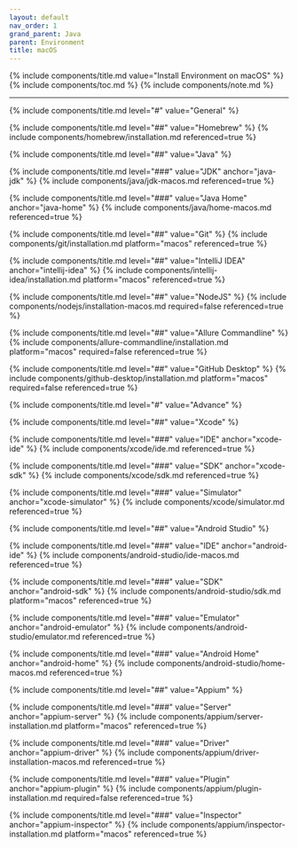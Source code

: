 ```yaml
---
layout: default
nav_order: 1
grand_parent: Java
parent: Environment
title: macOS
---
```


{% include components/title.md value="Install Environment on macOS" %}
{% include components/toc.md %}
{% include components/note.md %}

---

<!-- General -->
{% include components/title.md level="#" value="General" %}

<!-- Homebrew -->
{% include components/title.md level="##" value="Homebrew" %}
{% include components/homebrew/installation.md referenced=true %}

<!-- Java -->
{% include components/title.md level="##" value="Java" %}

{% include components/title.md level="###" value="JDK" anchor="java-jdk" %}
{% include components/java/jdk-macos.md referenced=true %}

{% include components/title.md level="###" value="Java Home" anchor="java-home" %}
{% include components/java/home-macos.md  referenced=true %}

<!-- Git -->
{% include components/title.md level="##" value="Git" %}
{% include components/git/installation.md platform="macos" referenced=true %}

<!-- IntelliJ IDEA -->
{% include components/title.md level="##" value="IntelliJ IDEA" anchor="intellij-idea" %}
{% include components/intellij-idea/installation.md platform="macos" referenced=true %}

<!-- NodeJS -->
{% include components/title.md level="##" value="NodeJS" %}
{% include components/nodejs/installation-macos.md required=false referenced=true %}

<!-- Allure Commandline -->
{% include components/title.md level="##" value="Allure Commandline" %}
{% include components/allure-commandline/installation.md platform="macos" required=false referenced=true %}

<!-- GitHub Desktop -->
{% include components/title.md level="##" value="GitHub Desktop" %}
{% include components/github-desktop/installation.md platform="macos" required=false referenced=true %}


<!-- Advance -->
{% include components/title.md level="#" value="Advance" %}

<!-- Xcode -->
{% include components/title.md level="##" value="Xcode" %}

{% include components/title.md level="###" value="IDE" anchor="xcode-ide" %}
{% include components/xcode/ide.md referenced=true %}

{% include components/title.md level="###" value="SDK" anchor="xcode-sdk" %}
{% include components/xcode/sdk.md referenced=true %}

{% include components/title.md level="###" value="Simulator" anchor="xcode-simulator" %}
{% include components/xcode/simulator.md referenced=true %}

<!-- Android Studio -->
{% include components/title.md level="##" value="Android Studio" %}

{% include components/title.md level="###" value="IDE" anchor="android-ide" %}
{% include components/android-studio/ide-macos.md referenced=true %}

{% include components/title.md level="###" value="SDK" anchor="android-sdk" %}
{% include components/android-studio/sdk.md platform="macos" referenced=true %}

{% include components/title.md level="###" value="Emulator" anchor="android-emulator" %}
{% include components/android-studio/emulator.md referenced=true %}

{% include components/title.md level="###" value="Android Home" anchor="android-home" %}
{% include components/android-studio/home-macos.md  referenced=true %}

<!-- Appium -->
{% include components/title.md level="##" value="Appium" %}

{% include components/title.md level="###" value="Server" anchor="appium-server" %}
{% include components/appium/server-installation.md platform="macos" referenced=true %}

{% include components/title.md level="###" value="Driver" anchor="appium-driver" %}
{% include components/appium/driver-installation-macos.md referenced=true %}

{% include components/title.md level="###" value="Plugin" anchor="appium-plugin" %}
{% include components/appium/plugin-installation.md required=false referenced=true %}

{% include components/title.md level="###" value="Inspector" anchor="appium-inspector" %}
{% include components/appium/inspector-installation.md platform="macos" referenced=true %}
